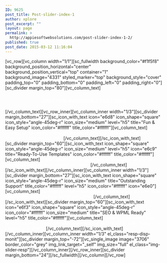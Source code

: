 ```yaml
---
ID: 9625
post_title: Post-slider-index-1
author: xplore
post_excerpt: ""
layout: page
permalink: >
  http://appiesoftwebsolutions.com/post-slider-index-1-2/
published: true
post_date: 2015-03-12 11:16:04
---
```

[vc_row][vc_column width="1/1"][sc_fullwidth background_color="#f1f5f8" background_position_horizontal="center" background_position_vertical="top" container="1" background_image="4331" styled_marker="top" background_style="cover" padding_top="0" padding_bottom="0" padding_left="0" padding_right="0"][sc_divider margin_top="80"][vc_column_text]
<h3 style="text-align: center;"><span style="color: #ffffff;">JUST FEW INCREDIBLE FEATURES</span></h3>
[/vc_column_text][vc_row_inner][vc_column_inner width="1/3"][sc_divider margin_bottom="27"][sc_icon_with_text icon="e6d8" icon_shape="square" icon_style="angle-45deg-r" icon_size="medium" level="h5" title="Fun &amp; Easy Setup" icon_color="#ffffff" title_color="#ffffff"][vc_column_text]<span style="color: #ffffff;">Scalia is ready to run with just few clicks out-of-the-box. With bunch of demo content &amp; samples included.</span>[/vc_column_text][/sc_icon_with_text][sc_divider margin_top="60"][sc_icon_with_text icon_shape="square" icon_style="angle-45deg-r" icon_size="medium" level="h5" icon="e6c9" title="Ready-To-Use Templates" icon_color="#ffffff" title_color="#ffffff"][vc_column_text]<span style="color: #ffffff;">Scalia comes with large variety of awesome templates, carefully hand-made to meet your needs.</span>[/vc_column_text][/sc_icon_with_text][/vc_column_inner][vc_column_inner width="1/3"][sc_divider margin_bottom="27"][sc_icon_with_text icon_shape="square" icon_style="angle-45deg-r" icon_size="medium" title="Outstanding Support" title_color="#ffffff" level="h5" icon_color="#ffffff" icon="e6e0"][vc_column_text]<span style="color: #ffffff;">Our support quality has 5 Stars. And it is free for you. Your satisfaction with Scalia is our primary goal!</span>[/vc_column_text][/sc_icon_with_text][sc_divider margin_top="60"][sc_icon_with_text icon="e6f3" icon_shape="square" icon_style="angle-45deg-r" icon_color="#ffffff" icon_size="medium" title="SEO &amp; WPML Ready" level="h5" title_color="#ffffff"][vc_column_text]<span style="color: #ffffff;">Scalia's code meets best SEO practices. Compatible with Yoast &amp; other SEO plugins. Fully Multi-Lingual with WMPL.</span>[/vc_column_text][/sc_icon_with_text][/vc_column_inner][vc_column_inner width="1/3" el_class="resp-disp-monit"][sc_divider margin_top="-72"][vc_single_image image="3706" border_color="grey" img_link_target="_self" img_size="full" el_class="img-slider-resp"][/vc_column_inner][/vc_row_inner][sc_divider margin_bottom="24"][/sc_fullwidth][/vc_column][/vc_row]